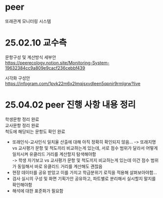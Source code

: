 # peer
또래관계 모니터링 시스템

# 25.02.10 교수측
문항구성 및 계산방식 세부안  
https://peerecology.notion.site/Monitoring-System-19632384cc9a809e9cacf236cebbf439

시각화 구성안  
https://infogram.com/1pvk22m6x2lmqjsxvdleen5qpnir9rmlgrw?live

# 25.04.02 peer 진행 사항 내용 정리  
학생문항 정리 완료  
교사문항 정리 완료  
척도에 해당되는 문항도 확인 완료  
* 또래인식-교사인식 일치율 산출에 대해 아직 정확히 확인되지 않음...
-> 또래지명 vs 교사평가 문항 및 척도끼리 비교하는게 있는데, 서로 점수 범위가 달라서 어떻게 일치시켜 유클리드 거리를 계산할지 탐색해야함  
-> 학생 자기보고 vs 교사평가 문항 및 척도끼지 비교하는게 있는데 이건 점수 범위가 동일해서 바로 유클리드 거리를 계산해도 괜찮음  
* 현장 데이터를 공유 받았고 이를 가지고 학급분위기 로직을 적용해 살펴보아야함...  
* 검사 실시의 구성 및 화면 기획가안 공유하고, 파트별로 분리해서 실시할지 말지를 확인해야함  
* 해석에 대한 표준화가 필요함  
